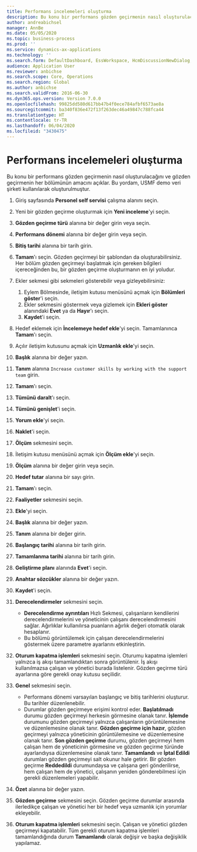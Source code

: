 ```yaml
---
title: Performans incelemeleri oluşturma
description: Bu konu bir performans gözden geçirmenin nasıl oluşturulacağını ve gözden geçirmenin her bölümünün amacını açıklar.
author: andreabichsel
manager: AnnBe
ms.date: 05/05/2020
ms.topic: business-process
ms.prod: ''
ms.service: dynamics-ax-applications
ms.technology: ''
ms.search.form: DefaultDashboard, EssWorkspace, HcmDiscussionNewDialog, HcmDiscussion, HcmDiscussionChangeSettings, HcmDiscussionAddGoalDialog, HcmTopicCreate, HcmMeasurementDetailDialog, HcmPerfJournalAdd, HcmEmployeeDevelopmentWorkspace
audience: Application User
ms.reviewer: anbichse
ms.search.scope: Core, Operations
ms.search.region: Global
ms.author: anbichse
ms.search.validFrom: 2016-06-30
ms.dyn365.ops.version: Version 7.0.0
ms.openlocfilehash: 99825dd580d617bb47b4f0ece784afbf6573ae8a
ms.sourcegitcommit: ba340f836e472f13f263dec46a49847c788fca44
ms.translationtype: HT
ms.contentlocale: tr-TR
ms.lasthandoff: 06/04/2020
ms.locfileid: "3430475"
---
```

# <a name="create-performance-reviews"></a>Performans incelemeleri oluşturma


Bu konu bir performans gözden geçirmenin nasıl oluşturulacağını ve gözden geçirmenin her bölümünün amacını açıklar. Bu yordam, USMF demo veri şirketi kullanılarak oluşturulmuştur.

1. Giriş sayfasında **Personel self servisi** çalışma alanını seçin.
2. Yeni bir gözden geçirme oluşturmak için **Yeni inceleme**'yi seçin.
3. **Gözden geçirme türü** alanına bir değer girin veya seçin.
4. **Performans dönemi** alanına bir değer girin veya seçin.
5. **Bitiş tarihi** alanına bir tarih girin.
6. **Tamam**'ı seçin. Gözden geçirmeyi bir şablondan da oluşturabilirsiniz. Her bölüm gözden geçirmeyi başlatmak için gereken bilgileri içereceğinden bu, bir gözden geçirme oluşturmanın en iyi yoludur.  
7. Ekler sekmesi gibi sekmeleri gösterebilir veya gizleyebilirsiniz:

    1. Eylem Bölmesinde, iletişim kutusu menüsünü açmak için **Bölümleri göster**'i seçin.
    1. Ekler sekmesini göstermek veya gizlemek için **Ekleri göster** alanındaki **Evet** ya da **Hayır**'ı seçin.
    1. **Kaydet**'i seçin.

8. Hedef eklemek için **İncelemeye hedef ekle**'yi seçin. Tamamlanınca **Tamam**'ı seçin.
9. Açılır iletişim kutusunu açmak için **Uzmanlık ekle**'yi seçin.
10. **Başlık** alanına bir değer yazın.
11. **Tanım** alanına `Increase customer skills by working with the support team` girin.
12. **Tamam**'ı seçin.
13. **Tümünü daralt**'ı seçin.
14. **Tümünü genişlet**'i seçin.
15. **Yorum ekle**'yi seçin.
16. **Naklet**'i seçin.
17. **Ölçüm** sekmesini seçin.
18. İletişim kutusu menüsünü açmak için **Ölçüm ekle**'yi seçin.
19. **Ölçüm** alanına bir değer girin veya seçin.
26. **Hedef tutar** alanına bir sayı girin.
20. **Tamam**'ı seçin.
21. **Faaliyetler** sekmesini seçin.
22. **Ekle**'yi seçin.
23. **Başlık** alanına bir değer yazın.
24. **Tanım** alanına bir değer girin.
25. **Başlangıç tarihi** alanına bir tarih girin.
26. **Tamamlanma tarihi** alanına bir tarih girin.
27. **Geliştirme planı** alanında **Evet**'i seçin.
28. **Anahtar sözcükler** alanına bir değer yazın.
29. **Kaydet**'i seçin.
30. **Derecelendirmeler** sekmesini seçin.  

    - **Derecelendirme ayrıntıları** Hızlı Sekmesi, çalışanların kendilerini derecelendirmelerini ve yöneticinin çalışanı derecelendirmesini sağlar. Ağırlıklar kullanılırsa puanların ağırlık değeri otomatik olarak hesaplanır.  
    - Bu bölümü görüntülemek için çalışan derecelendirmelerini göstermek üzere parametre ayarlarını etkinleştirin.  

31. **Oturum kapatma işlemleri** sekmesini seçin. Oturumu kapatma işlemleri yalnızca iş akışı tamamlandıktan sonra görüntülenir. İş akışı kullanılmazsa çalışan ve yönetici burada listelenir. Gözden geçirme türü ayarlarına göre gerekli onay kutusu seçilidir.  
32. **Genel** sekmesini seçin.

    - Performans dönemi varsayılan başlangıç ve bitiş tarihlerini oluşturur. Bu tarihler düzenlenebilir.  
    - Durumlar gözden geçirmeye erişimi kontrol eder. **Başlatılmadı** durumu gözden geçirmeyi herkesin görmesine olanak tanır. **İşlemde** durumunu gözden geçirmeyi yalnızca çalışanların görüntülemesine ve düzenlemesine olanak tanır. **Gözden geçirme için hazır**, gözden geçirmeyi yalnızca yöneticinin görüntülemesine ve düzenlemesine olanak tanır. **Son gözden geçirme** durumu, gözden geçirmeyi hem çalışan hem de yöneticinin görmesine ve gözden geçirme türünde ayarlandıysa düzenlemesine olanak tanır. **Tamamlandı** ve **İptal Edildi** durumları gözden geçirmeyi salt okunur hale getirir. Bir gözden geçirme **Reddedildi** durumundaysa ve çalışana geri gönderilirse, hem çalışan hem de yönetici, çalışanın yeniden gönderebilmesi için gerekli düzenlemeleri yapabilir.

33. **Özet** alanına bir değer yazın.
34. **Gözden geçirme** sekmesini seçin. Gözden geçirme durumlar arasında ilerledikçe çalışan ve yönetici her bir hedef veya uzmanlık için yorumlar ekleyebilir.  
35. **Oturum kapatma işlemleri** sekmesini seçin. Çalışan ve yönetici gözden geçirmeyi kapatabilir. Tüm gerekli oturum kapatma işlemleri tamamlandığında durum **Tamamlandı** olarak değişir ve başka değişiklik yapılamaz.  

